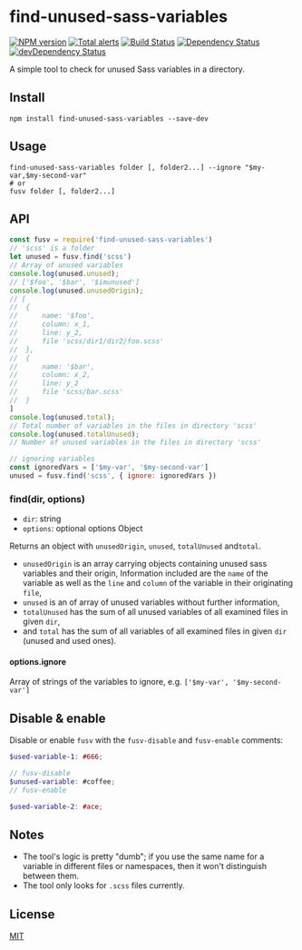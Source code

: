 # find-unused-sass-variables

[![NPM version](https://img.shields.io/npm/v/find-unused-sass-variables.svg)](https://www.npmjs.com/package/find-unused-sass-variables)
[![Total alerts](https://img.shields.io/lgtm/alerts/g/XhmikosR/find-unused-sass-variables.svg?logo=lgtm&logoWidth=18)](https://lgtm.com/projects/g/XhmikosR/find-unused-sass-variables/alerts/)
[![Build Status](https://github.com/XhmikosR/find-unused-sass-variables/workflows/Tests/badge.svg)](https://github.com/XhmikosR/find-unused-sass-variables/actions?workflow=Tests)
[![Dependency Status](https://img.shields.io/david/XhmikosR/find-unused-sass-variables.svg)](https://david-dm.org/XhmikosR/find-unused-sass-variables)
[![devDependency Status](https://img.shields.io/david/dev/XhmikosR/find-unused-sass-variables.svg)](https://david-dm.org/XhmikosR/find-unused-sass-variables#info=devDependencies)

A simple tool to check for unused Sass variables in a directory.

## Install

```shell
npm install find-unused-sass-variables --save-dev
```

## Usage

```shell
find-unused-sass-variables folder [, folder2...] --ignore "$my-var,$my-second-var"
# or
fusv folder [, folder2...]
```

## API

```js
const fusv = require('find-unused-sass-variables')
// 'scss' is a folder
let unused = fusv.find('scss')
// Array of unused variables
console.log(unused.unused);
// ['$foo', '$bar', '$imunused']
console.log(unused.unusedOrigin);
// [
//  {
//      name: '$foo',
//      column: x_1,
//      line: y_2,
//      file 'scss/dir1/dir2/foo.scss'
//  },
//  {
//      name: '$bar',
//      column: x_2,
//      line: y_2
//      file 'scss/bar.scss'
//  }
]
console.log(unused.total);
// Total number of variables in the files in directory 'scss'
console.log(unused.totalUnused);
// Number of unused variables in the files in directory 'scss'

// ignoring variables
const ignoredVars = ['$my-var', '$my-second-var']
unused = fusv.find('scss', { ignore: ignoredVars })
```

### find(dir, options)

* `dir`: string
* `options`: optional options Object

Returns an object with `unusedOrigin`, `unused`, `totalUnused` and`total`.

* `unusedOrigin` is an array carrying objects containing unused sass variables and their origin,
Information included are the `name` of the variable as well as the `line` and `column` of the variable in their originating `file`,
* `unused` is an of array of unused variables without further information,
* `totalUnused` has the sum of all unused variables of all examined files in given `dir`,
*  and `total` has the sum of all variables of all examined files in given `dir` (unused and used ones).

#### options.ignore

Array of strings of the variables to ignore, e.g. `['$my-var', '$my-second-var']`

## Disable & enable

Disable or enable `fusv` with the `fusv-disable` and `fusv-enable` comments:

```scss
$used-variable-1: #666;

// fusv-disable
$unused-variable: #coffee;
// fusv-enable

$used-variable-2: #ace;
```

## Notes

* The tool's logic is pretty "dumb"; if you use the same name for a variable in different files or namespaces,
  then it won't distinguish between them.
* The tool only looks for `.scss` files currently.

## License

[MIT](LICENSE)
